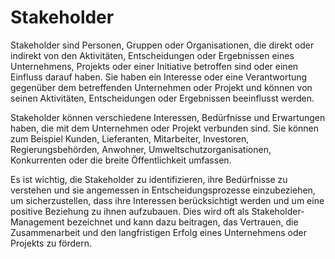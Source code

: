 # Stakeholder
Stakeholder sind Personen, Gruppen oder Organisationen, die direkt oder indirekt von den Aktivitäten, Entscheidungen oder Ergebnissen eines Unternehmens, Projekts oder einer Initiative betroffen sind oder einen Einfluss darauf haben. Sie haben ein Interesse oder eine Verantwortung gegenüber dem betreffenden Unternehmen oder Projekt und können von seinen Aktivitäten, Entscheidungen oder Ergebnissen beeinflusst werden.

Stakeholder können verschiedene Interessen, Bedürfnisse und Erwartungen haben, die mit dem Unternehmen oder Projekt verbunden sind. Sie können zum Beispiel Kunden, Lieferanten, Mitarbeiter, Investoren, Regierungsbehörden, Anwohner, Umweltschutzorganisationen, Konkurrenten oder die breite Öffentlichkeit umfassen.

Es ist wichtig, die Stakeholder zu identifizieren, ihre Bedürfnisse zu verstehen und sie angemessen in Entscheidungsprozesse einzubeziehen, um sicherzustellen, dass ihre Interessen berücksichtigt werden und um eine positive Beziehung zu ihnen aufzubauen. Dies wird oft als Stakeholder-Management bezeichnet und kann dazu beitragen, das Vertrauen, die Zusammenarbeit und den langfristigen Erfolg eines Unternehmens oder Projekts zu fördern.
